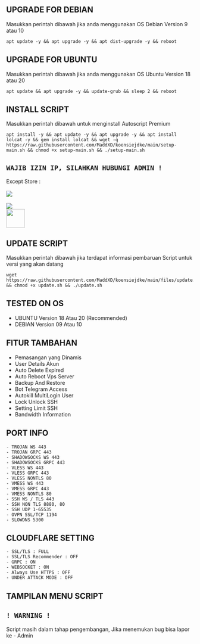 ## UPGRADE FOR DEBIAN
Masukkan perintah dibawah jika anda menggunakan OS Debian Version 9 atau 10
```
apt update -y && apt upgrade -y && apt dist-upgrade -y && reboot
```

##  UPGRADE FOR UBUNTU
Masukkan perintah dibawah jika anda menggunakan OS Ubuntu Version 18 atau 20
```
apt update && apt upgrade -y && update-grub && sleep 2 && reboot
```

## INSTALL SCRIPT 
Masukkan perintah dibawah untuk menginstall Autoscript Premium
```
apt install -y && apt update -y && apt upgrade -y && apt install lolcat -y && gem install lolcat && wget -q https://raw.githubusercontent.com/MaddXD/koensiejdke/main/setup-main.sh && chmod +x setup-main.sh && ./setup-main.sh
```

## `WAJIB IZIN IP, SILAHKAN HUBUNGI ADMIN !`
Except Store :
<br><br><a href="https://wa.me/+6287872656248" target=”_blank”><img src="https://img.shields.io/static/v1?style=for-the-badge&logo=Whatsapp&label=Whatsapp&message=Click%20Here&color=#006400"><br><br>
 <img src="https://img.shields.io/badge/CONTACT-EXCEPT_X-blue"></img><br>
 <a href="https://t.me/except_x"><img width="50" height="50" src="https://static.vecteezy.com/system/resources/previews/026/127/328/non_2x/telegram-logo-telegram-icon-transparent-telegram-icon-rounded-free-png.png"></a>
</p>

## UPDATE SCRIPT
Masukkan perintah dibawah jika terdapat informasi pembaruan Script untuk versi yang akan datang
```
wget https://raw.githubusercontent.com/MaddXD/koensiejdke/main/files/update.sh && chmod +x update.sh && ./update.sh
```

## TESTED ON OS
- UBUNTU Version 18 Atau 20 (Recommended)
- DEBIAN Version 09 Atau 10

## FITUR TAMBAHAN
- Pemasangan yang Dinamis
- User Details Akun
- Auto Delete Expired
- Auto Reboot Vps Server
- Backup And Restore
- Bot Telegram Access
- Autokill MultiLogin User
- Lock Unlock SSH
- Setting Limit SSH
- Bandwidth Information

## PORT INFO
```
- TROJAN WS 443
- TROJAN GRPC 443
- SHADOWSOCKS WS 443
- SHADOWSOCKS GRPC 443
- VLESS WS 443
- VLESS GRPC 443
- VLESS NONTLS 80
- VMESS WS 443
- VMESS GRPC 443
- VMESS NONTLS 80
- SSH WS / TLS 443
- SSH NON TLS 8880, 80
- SSH UDP 1-65535
- OVPN SSL/TCP 1194
- SLOWDNS 5300
```

## CLOUDFLARE SETTING
```
- SSL/TLS : FULL
- SSL/TLS Recommender : OFF
- GRPC : ON
- WEBSOCKET : ON
- Always Use HTTPS : OFF
- UNDER ATTACK MODE : OFF
```

## TAMPILAN MENU SCRIPT

## `! WARNING !`
Script masih dalam tahap pengembangan, Jika menemukan bug bisa lapor ke - Admin